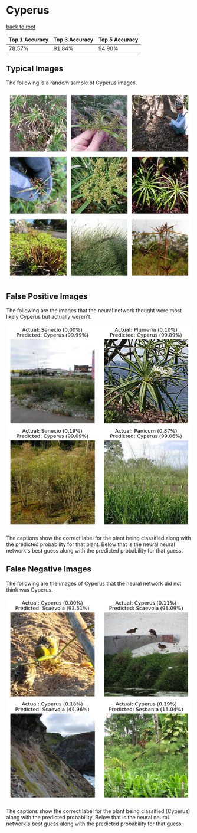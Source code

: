 
# Cyperus

[back to root](https://github.com/HACC2018/ohia.ai#results)

| Top 1 Accuracy | Top 3 Accuracy | Top 5 Accuracy | 
| --- | --- | --- |
| 78.57% | 91.84% | 94.90% | 


## Typical Images
The following is a random sample of Cyperus images.
<p align="center"> <img src="../../../figures/typical/Cyperus.png?raw=true"> </p>

## False Positive Images
The following are the images that the neural network thought were most likely Cyperus but actually weren't.  
<p align="center"> <img src="../../../figures/false_positives/Cyperus.png?raw=true"> </p>
The captions show the correct label for the plant being classified along with the predicted probability for that plant.  Below that is the neural neural network's best guess along with the predicted probability for that guess.

## False Negative Images
The following are the images of Cyperus that the neural network did not think was Cyperus.  
<p align="center"> <img src="../../../figures/false_negatives/Cyperus.png?raw=true"> </p>
The captions show the correct label for the plant being classified (Cyperus) along with the predicted probability.  Below that is the neural neural network's best guess along with the predicted probability for that guess.
